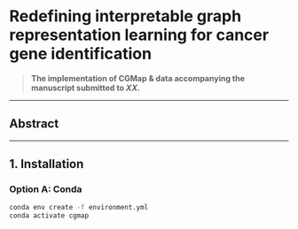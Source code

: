 # Redefining interpretable graph representation learning for cancer gene identification 

>  **The implementation of CGMap & data accompanying the manuscript submitted to _XX_.**   

---

## Abstract


---

## 1. Installation

### Option A: Conda
```bash
conda env create -f environment.yml
conda activate cgmap




